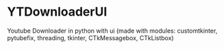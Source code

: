 # YTDownloaderUI
Youtube Downloader in python with ui (made with modules: customtkinter, pytubefix, threading, tkinter, CTkMessagebox, CTkListbox)
